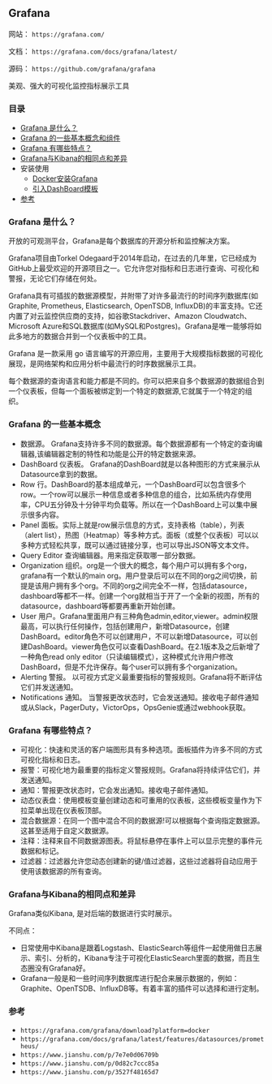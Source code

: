## Grafana

网站： `https://grafana.com/`

文档： `https://grafana.com/docs/grafana/latest/`

源码： `https://github.com/grafana/grafana`

美观、强大的可视化监控指标展示工具

### 目录
* [Grafana 是什么？](#Grafana-是什么？)
* [Grafana 的一些基本概念和组件](#Grafana-的一些基本概念)
* [Grafana 有哪些特点？](#Grafana-有哪些特点？)
* [Grafana与Kibana的相同点和差异](#Grafana与Kibana的相同点和差异)
* 安装使用
    * [Docker安装Grafana](Prometheus-install2.md#Docker安装Grafana)
    * [引入DashBoard模板](Grafana-DashBoard.md)
* [参考](#参考)

### Grafana 是什么？
开放的可观测平台，Grafana是每个数据库的开源分析和监控解决方案。

Grafana项目由Torkel Odegaard于2014年启动，在过去的几年里，它已经成为GitHub上最受欢迎的开源项目之一。它允许您对指标和日志进行查询、可视化和警报，无论它们存储在何处。

Grafana具有可插拔的数据源模型，并附带了对许多最流行的时间序列数据库(如Graphite, Prometheus, Elasticsearch, OpenTSDB, InfluxDB)的丰富支持。它还内置了对云监控供应商的支持，如谷歌Stackdriver、Amazon Cloudwatch、Microsoft Azure和SQL数据库(如MySQL和Postgres)。Grafana是唯一能够将如此多地方的数据合并到一个仪表板中的工具。

Grafana 是一款采用 go 语言编写的开源应用，主要用于大规模指标数据的可视化展现，是网络架构和应用分析中最流行的时序数据展示工具。

每个数据源的查询语言和能力都是不同的。你可以把来自多个数据源的数据组合到一个仪表板，但每一个面板被绑定到一个特定的数据源,它就属于一个特定的组织。

### Grafana 的一些基本概念
* 数据源。 Grafana支持许多不同的数据源。每个数据源都有一个特定的查询编辑器,该编辑器定制的特性和功能是公开的特定数据来源。
* DashBoard 仪表板。 Grafana的DashBoard就是以各种图形的方式来展示从Datasource拿到的数据。
* Row 行。DashBoard的基本组成单元，一个DashBoard可以包含很多个row。一个row可以展示一种信息或者多种信息的组合，比如系统内存使用率，CPU五分钟及十分钟平均负载等。所以在一个DashBoard上可以集中展示很多内容。
* Panel 面板。实际上就是row展示信息的方式，支持表格（table），列表（alert list），热图（Heatmap）等多种方式。面板（或整个仪表板）可以以多种方式轻松共享，既可以通过链接分享，也可以导出JSON等文本文件。
* Query Editor 查询编辑器。用来指定获取哪一部分数据。
* Organization 组织。org是一个很大的概念，每个用户可以拥有多个org，grafana有一个默认的main org。用户登录后可以在不同的org之间切换，前提是该用户拥有多个org。不同的org之间完全不一样，包括datasource，dashboard等都不一样。创建一个org就相当于开了一个全新的视图，所有的datasource，dashboard等都要再重新开始创建。
* User 用户。Grafana里面用户有三种角色admin,editor,viewer。admin权限最高，可以执行任何操作，包括创建用户，新增Datasource，创建DashBoard。editor角色不可以创建用户，不可以新增Datasource，可以创建DashBoard。viewer角色仅可以查看DashBoard。在2.1版本及之后新增了一种角色read only editor（只读编辑模式），这种模式允许用户修改DashBoard，但是不允许保存。每个user可以拥有多个organization。
* Alerting 警报。 以可视方式定义最重要指标的警报规则。Grafana将不断评估它们并发送通知。
* Notifications 通知。 当警报更改状态时，它会发送通知。接收电子邮件通知或从Slack，PagerDuty，VictorOps，OpsGenie或通过webhook获取。

### Grafana 有哪些特点？
* 可视化：快速和灵活的客户端图形具有多种选项。面板插件为许多不同的方式可视化指标和日志。
* 报警：可视化地为最重要的指标定义警报规则。Grafana将持续评估它们，并发送通知。
* 通知：警报更改状态时，它会发出通知。接收电子邮件通知。
* 动态仪表盘：使用模板变量创建动态和可重用的仪表板，这些模板变量作为下拉菜单出现在仪表板顶部。
* 混合数据源：在同一个图中混合不同的数据源!可以根据每个查询指定数据源。这甚至适用于自定义数据源。
* 注释：注释来自不同数据源图表。将鼠标悬停在事件上可以显示完整的事件元数据和标记。
* 过滤器：过滤器允许您动态创建新的键/值过滤器，这些过滤器将自动应用于使用该数据源的所有查询。

### Grafana与Kibana的相同点和差异
Grafana类似Kibana, 是对后端的数据进行实时展示。

不同点：
* 日常使用中Kibana是跟着Logstash、ElasticSearch等组件一起使用做日志展示、索引、分析的，Kibana专注于可视化ElasticSearch里面的数据，而且生态圈没有Grafana好。
* Grafana一般是和一些时间序列数据库进行配合来展示数据的，例如：Graphite、OpenTSDB、InfluxDB等。有着丰富的插件可以选择和进行定制。


### 参考
* `https://grafana.com/grafana/download?platform=docker`
* `https://grafana.com/docs/grafana/latest/features/datasources/prometheus/`
* `https://www.jianshu.com/p/7e7e0d06709b`
* `https://www.jianshu.com/p/0d82c7ccc85a`
* `https://www.jianshu.com/p/3527f48165d7`
